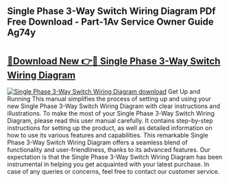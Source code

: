 ## Single Phase 3-Way Switch Wiring Diagram PDf Free Download - Part-1Av Service Owner Guide Ag74y

# <h2><a href="http://dfhsf2.blite.top/?on=Single+Phase+3-Way+Switch+Wiring+Diagram">🔗Download New 👉🔴 Single Phase 3-Way Switch Wiring Diagram</a></h2>

[![Single Phase 3-Way Switch Wiring Diagram download](https://i.imgur.com/lujVjoI.png)](http://dfhsf2.blite.top/?on=Single+Phase+3-Way+Switch+Wiring+Diagram)
Get Up and Running This manual simplifies the process of setting up and using your new Single Phase 3-Way Switch Wiring Diagram with clear instructions and illustrations. To make the most of your Single Phase 3-Way Switch Wiring Diagram, please read this user manual carefully. It contains step-by-step instructions for setting up the product, as well as detailed information on how to use its various features and capabilities. This remarkable Single Phase 3-Way Switch Wiring Diagram offers a seamless blend of functionality and user-friendliness, thanks to its advanced features. Our expectation is that the Single Phase 3-Way Switch Wiring Diagram has been instrumental in helping you get acquainted with your latest purchase. In case of any queries or concerns, feel free to contact our customer service.
